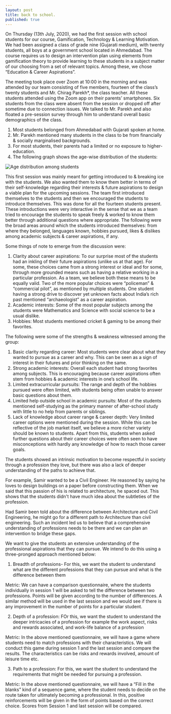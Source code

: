 ```yaml
---
layout: post
title: back to school.
published: true
---
```

On Thursday (13th July, 2020), we had the first session with school students for our course, Gamification, Technology & Learning Motivation. We had been assigned a class of grade nine (Gujarati medium), with twenty students, all boys at a government school located in Ahmedabad. The course requires us to design an intervention plan using elements from gamification theory to provide learning to these students in a subject matter of our choosing from a set of relevant topics. Among these, we chose “Education & Career Aspirations”. 

The meeting took place over Zoom at 10:00 in the morning and was attended by our team consisting of five members, fourteen of the class’s twenty students and Mr. Chirag Parekh*, the class teacher. All these students attended using the Zoom app on their parents’ smartphones. Six students from the class were absent from the session or dropped off after sometime due to connection issues. We talked to Mr. Parekh and also floated a pre-session survey through him to understand overall basic demographics of the class. 

1. Most students belonged from Ahmedabad with Gujarati spoken at home. 
2. Mr. Parekh mentioned many students in the class to be from financially & socially marginalised backgrounds.
3. For most students, their parents had a limited or no exposure to higher-education.
4. The following graph shows the age-wise distribution of the students:

![Age distribution among students]({{site.baseurl}}/images/agedist.png)

This first session was mainly meant for getting introduced to & breaking ice with the students. We also wanted them to know them better in terms of their self-knowledge regarding their interests & future aspirations to design a viable plan for the upcoming sessions. The team first introduced themselves to the students and then we encouraged the students to introduce themselves. This was done for all the fourteen students present. These introductions were very interactive in the sense that we as a team tried to encourage the students to speak freely & worked to know them better through additional questions where appropriate. The following were the broad areas around which the students introduced themselves: from where they belonged, languages known, hobbies pursued, likes & dislikes among academic subjects & career aspirations, if any.    

Some things of note to emerge from the discussion were:
1. Clarity about career aspirations: To our surprise most of the students had an inkling of their future aspirations (unlike us at that age). For some, these choices came from a strong interest or ideal and for some, through more grounded means such as having a relative working in a particular profession. As a team, we believe both these means to be equally valid. Two of the more popular choices were “policeman” & “commercial pilot”, as mentioned by multiple students. One student having a strong drive to discover yet unknown facts about India’s rich past mentioned “archaeologist” as a career aspiration. 
2. Academic interests: Some of the most popular subjects among the students were Mathematics and Science with social science to be a usual dislike. 
3. Hobbies: Most students mentioned cricket & gaming to be among their favorites. 

The following were some of the strengths & weakness witnessed among the group:
1. Basic clarity regarding career: Most students were clear about what they wanted to pursue as a career and why. This can be seen as a sign of interest in their futures and prior thinking on the same.  
2. Strong academic interests: Overall each student had strong favorites among subjects. This is encouraging because career aspirations often stem from hobbies & academic interests in one’s school life.  
3. Limited extracurricular pursuits: The range and depth of the hobbies pursued were often limited, with students being often unable to answer basic questions about them.
4. Limited help outside school in academic pursuits: Most of the students mentioned self-studying as the primary manner of after-school study with little to no help from parents or siblings. 
5. Lack of knowledge about career range & career depth: Very limited career options were mentioned during the session. While this can be reflective of the job market itself, we believe a more richer variety should be known to students. Apart from this, students when asked further questions about their career choices were often seen to have misconceptions with hardly any knowledge of how to reach those career goals. 

The students showed an intrinsic motivation to become respectful in society through a profession they love, but there was also a lack of deeper understanding of the paths to achieve that. 

For example, Samir wanted to be a Civil Engineer. He reasoned by saying he loves to design buildings on a paper before constructing them. When we said that this passion of his is related to architecture, he spaced out. This shows that the students didn't have much idea about the subtleties of the profession.

Had Samir been told about the difference between Architecture and Civil Engineering, he might go for a different path to Architecture than civil engineering. Such an incident led us to believe that a comprehensive understanding of professions needs to be there and we can plan an intervention to bridge these gaps.

We want to give the students an extensive understanding of the professional aspirations that they can pursue. We intend to do this using a three-pronged approach mentioned below:

1. Breadth of professions- For this, we want the student to understand what are the different professions that they can pursue and what is the difference between them

Metric: We can have a comparison questionnaire, where the students individually in session 1 will be asked to tell the difference between two professions. Points will be given according to the number of differences. A similar method will be used in the last session and we would see if there is any improvement in the number of points for a particular student.

2. Depth of a profession: FOr this, we want the student to understand the deeper intricacies of a profession for example the work aspect, risks and rewards associated, and work-life balance of a profession

Metric: In the above mentioned questionnaire, we will have a game where students need to match professions with their characteristics. We will conduct this game during session 1 and the last session and compare the results. The characteristics can be risks and rewards involved, amount of leisure time etc.

3. Path to a profession: For this, we want the student to understand the requirements that might be needed for pursuing a profession.

Metric: In the above mentioned questionnaire, we will have a “Fill in the blanks” kind of a sequence game, where the student needs to decide on the route taken for ultimately becoming a professional. In this, positive reinforcements will be given in the form of points based on the correct choice. Scores from Session 1 and last session will be compared.


